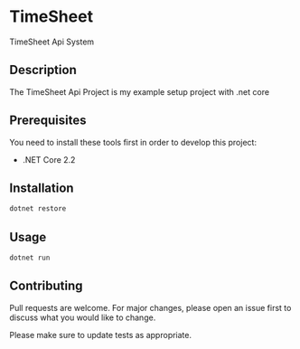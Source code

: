 # TimeSheet
TimeSheet Api System

## Description

The TimeSheet Api Project is my example setup project with .net core 

## Prerequisites
You need to install these tools first in order to develop this project:
 - .NET Core 2.2

## Installation

```bash
dotnet restore
```

## Usage

```bash
dotnet run
```

## Contributing
Pull requests are welcome. For major changes, please open an issue first to discuss what you would like to change.

Please make sure to update tests as appropriate.
